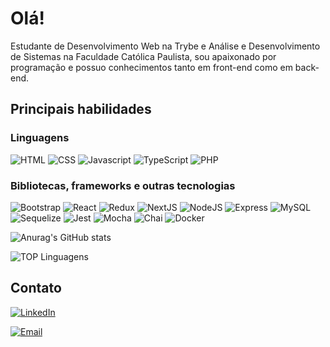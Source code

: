 # Olá!

Estudante de Desenvolvimento Web na Trybe e Análise e Desenvolvimento de Sistemas na Faculdade Católica Paulista, sou apaixonado por programação e possuo conhecimentos tanto em front-end como em back-end.

## Principais habilidades

### Linguagens

<img alt="HTML" src="https://img.shields.io/badge/HTML5-E34F26?style=for-the-badge&logo=html5&logoColor=white" /> <img alt="CSS" src="https://img.shields.io/badge/CSS3-1572B6?style=for-the-badge&logo=css3&logoColor=white" /> <img alt="Javascript" src="https://img.shields.io/badge/JavaScript-323330?style=for-the-badge&logo=javascript&logoColor=F7DF1E" /> <img alt="TypeScript" src="https://img.shields.io/badge/TypeScript-007ACC?style=for-the-badge&logo=typescript&logoColor=white" /> <img alt="PHP" src="https://img.shields.io/badge/PHP-777BB4?style=for-the-badge&logo=php&logoColor=white" />


### Bibliotecas, frameworks e outras tecnologias

<img alt="Bootstrap" src="https://img.shields.io/badge/Bootstrap-563D7C?style=for-the-badge&logo=bootstrap&logoColor=white" /> <img alt="React" src="https://img.shields.io/badge/React-20232A?style=for-the-badge&logo=react&logoColor=61DAFB" /> <img alt="Redux" src="https://img.shields.io/badge/Redux-593D88?style=for-the-badge&logo=redux&logoColor=white" /> <img alt="NextJS" src="https://img.shields.io/badge/next.js-000000?style=for-the-badge&logo=nextdotjs&logoColor=white" /> <img alt="NodeJS" src="https://img.shields.io/badge/Node.js-339933?style=for-the-badge&logo=nodedotjs&logoColor=white" /> <img alt="Express" src="https://img.shields.io/badge/Express.js-000000?style=for-the-badge&logo=express&logoColor=white" /> <img alt="MySQL" src="https://img.shields.io/badge/MySQL-005C84?style=for-the-badge&logo=mysql&logoColor=white" /> <img alt="Sequelize" src="https://img.shields.io/badge/Sequelize-52B0E7?style=for-the-badge&logo=Sequelize&logoColor=white" /> <img alt="Jest" src="https://img.shields.io/badge/Jest-C21325?style=for-the-badge&logo=jest&logoColor=white" /> <img alt="Mocha" src="https://img.shields.io/badge/Mocha-8D6748?style=for-the-badge&logo=Mocha&logoColor=white" /> <img alt="Chai" src="https://img.shields.io/badge/chai-A30701?style=for-the-badge&logo=chai&logoColor=white" /> <img alt="Docker" src="https://img.shields.io/badge/Docker-2CA5E0?style=for-the-badge&logo=docker&logoColor=white" />

![Anurag's GitHub stats](https://github-readme-stats.vercel.app/api?username=carlosdanielcabral&show_icons=true)

![TOP Linguagens](https://github-readme-stats.vercel.app/api/top-langs/?username=carlosdanielcabral&layout=compact)

## Contato

[<img alt="LinkedIn" src="https://img.shields.io/badge/LinkedIn-0077B5?style=for-the-badge&logo=linkedin&logoColor=white" />](https://www.linkedin.com/in/carlos-daniel-cabral/)

[<img alt="Email" src="https://img.shields.io/badge/Gmail-D14836?style=for-the-badge&logo=gmail&logoColor=white" />](https://mailto:dev.carlosdaniel@gmail.com)
